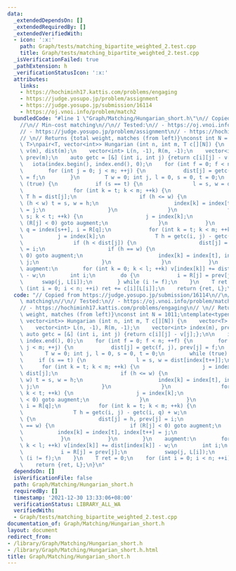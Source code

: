 ```yaml
---
data:
  _extendedDependsOn: []
  _extendedRequiredBy: []
  _extendedVerifiedWith:
  - icon: ':x:'
    path: Graph/tests/matching_bipartite_weighted_2.test.cpp
    title: Graph/tests/matching_bipartite_weighted_2.test.cpp
  _isVerificationFailed: true
  _pathExtension: h
  _verificationStatusIcon: ':x:'
  attributes:
    links:
    - https://hochiminh17.kattis.com/problems/engaging
    - https://judge.yosupo.jp/problem/assignment
    - https://judge.yosupo.jp/submission/16114
    - https://oj.vnoi.info/problem/match2
  bundledCode: "#line 1 \"Graph/Matching/Hungarian_short.h\"\n// Copied from https://judge.yosupo.jp/submission/16114\n\
    //\n// Min-cost matching\n//\n// Tested:\n// - https://oj.vnoi.info/problem/match2\n\
    // - https://judge.yosupo.jp/problem/assignment\n// - https://hochiminh17.kattis.com/problems/engaging\n\
    // \n// Returns {total weight, matches (from left)}\nconst int N = 1011;\ntemplate<typename\
    \ T>\npair<T, vector<int>> Hungarian (int n, int m, T c[][N]) {\n    vector<T>\
    \ v(m), dist(m);\n    vector<int> L(n, -1), R(m, -1);\n    vector<int> index(m),\
    \ prev(m);\n    auto getc = [&] (int i, int j) {return c[i][j] - v[j];};\n\n \
    \   iota(index.begin(), index.end(), 0);\n    for (int f = 0; f < n; ++f) {\n\
    \        for (int j = 0; j < m; ++j) {\n            dist[j] = getc(f, j), prev[j]\
    \ = f;\n        }\n        T w = 0; int j, l = 0, s = 0, t = 0;\n        while\
    \ (true) {\n            if (s == t) {\n                l = s, w = dist[index[t++]];\n\
    \                for (int k = t; k < m; ++k) {\n                    j = index[k];\
    \ T h = dist[j];\n                    if (h <= w) {\n                        if\
    \ (h < w) t = s, w = h;\n                        index[k] = index[t], index[t++]\
    \ = j;\n                    }\n                }\n                for (int k =\
    \ s; k < t; ++k) {\n                    j = index[k];\n                    if\
    \ (R[j] < 0) goto augment;\n                }\n            }\n            int\
    \ q = index[s++], i = R[q];\n            for (int k = t; k < m; ++k) {\n     \
    \           j = index[k];\n                T h = getc(i, j) - getc(i, q) + w;\n\
    \                if (h < dist[j]) {\n                    dist[j] = h, prev[j]\
    \ = i;\n                    if (h == w) {\n                        if (R[j] <\
    \ 0) goto augment;\n                        index[k] = index[t], index[t++] =\
    \ j;\n                    }\n                }\n            }\n        }\n   \
    \ augment:\n        for (int k = 0; k < l; ++k) v[index[k]] += dist[index[k]]\
    \ - w;\n        int i;\n        do {\n            i = R[j] = prev[j];\n      \
    \      swap(j, L[i]);\n        } while (i != f);\n    }\n    T ret = 0;\n    for\
    \ (int i = 0; i < n; ++i) ret += c[i][L[i]];\n    return {ret, L};\n}\n"
  code: "// Copied from https://judge.yosupo.jp/submission/16114\n//\n// Min-cost\
    \ matching\n//\n// Tested:\n// - https://oj.vnoi.info/problem/match2\n// - https://judge.yosupo.jp/problem/assignment\n\
    // - https://hochiminh17.kattis.com/problems/engaging\n// \n// Returns {total\
    \ weight, matches (from left)}\nconst int N = 1011;\ntemplate<typename T>\npair<T,\
    \ vector<int>> Hungarian (int n, int m, T c[][N]) {\n    vector<T> v(m), dist(m);\n\
    \    vector<int> L(n, -1), R(m, -1);\n    vector<int> index(m), prev(m);\n   \
    \ auto getc = [&] (int i, int j) {return c[i][j] - v[j];};\n\n    iota(index.begin(),\
    \ index.end(), 0);\n    for (int f = 0; f < n; ++f) {\n        for (int j = 0;\
    \ j < m; ++j) {\n            dist[j] = getc(f, j), prev[j] = f;\n        }\n \
    \       T w = 0; int j, l = 0, s = 0, t = 0;\n        while (true) {\n       \
    \     if (s == t) {\n                l = s, w = dist[index[t++]];\n          \
    \      for (int k = t; k < m; ++k) {\n                    j = index[k]; T h =\
    \ dist[j];\n                    if (h <= w) {\n                        if (h <\
    \ w) t = s, w = h;\n                        index[k] = index[t], index[t++] =\
    \ j;\n                    }\n                }\n                for (int k = s;\
    \ k < t; ++k) {\n                    j = index[k];\n                    if (R[j]\
    \ < 0) goto augment;\n                }\n            }\n            int q = index[s++],\
    \ i = R[q];\n            for (int k = t; k < m; ++k) {\n                j = index[k];\n\
    \                T h = getc(i, j) - getc(i, q) + w;\n                if (h < dist[j])\
    \ {\n                    dist[j] = h, prev[j] = i;\n                    if (h\
    \ == w) {\n                        if (R[j] < 0) goto augment;\n             \
    \           index[k] = index[t], index[t++] = j;\n                    }\n    \
    \            }\n            }\n        }\n    augment:\n        for (int k = 0;\
    \ k < l; ++k) v[index[k]] += dist[index[k]] - w;\n        int i;\n        do {\n\
    \            i = R[j] = prev[j];\n            swap(j, L[i]);\n        } while\
    \ (i != f);\n    }\n    T ret = 0;\n    for (int i = 0; i < n; ++i) ret += c[i][L[i]];\n\
    \    return {ret, L};\n}\n"
  dependsOn: []
  isVerificationFile: false
  path: Graph/Matching/Hungarian_short.h
  requiredBy: []
  timestamp: '2021-12-30 13:33:06+08:00'
  verificationStatus: LIBRARY_ALL_WA
  verifiedWith:
  - Graph/tests/matching_bipartite_weighted_2.test.cpp
documentation_of: Graph/Matching/Hungarian_short.h
layout: document
redirect_from:
- /library/Graph/Matching/Hungarian_short.h
- /library/Graph/Matching/Hungarian_short.h.html
title: Graph/Matching/Hungarian_short.h
---
```

